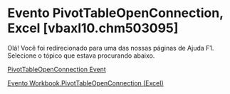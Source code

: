
# Evento PivotTableOpenConnection, Excel [vbaxl10.chm503095]

Olá! Você foi redirecionado para uma das nossas páginas de Ajuda F1. Selecione o tópico que estava procurando abaixo.

[PivotTableOpenConnection Event](http://msdn.microsoft.com/library/1a1d4a4a-b09b-526c-f2b2-20958eb7d4fd%28Office.15%29.aspx)

[Evento Workbook.PivotTableOpenConnection (Excel)](http://msdn.microsoft.com/library/b6ce12f7-7bc6-bfcc-33f4-2e8ea6e53bae%28Office.15%29.aspx)

